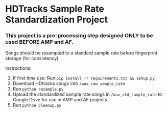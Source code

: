 # HDTracks Sample Rate Standardization Project

### This project is a pre-processing step designed ONLY to be used BEFORE AMP and AF. 
Songs should be resampled to a standard sample rate before fingerprint storage (for consistency).

Instructions:
1. If first time use: Run `pip install -r requirements.txt && setup.py`
2. Download HDtracks songs into `/wav_raw_sample_rate`
3. Run `python resample.py`
4. Upload the standardized sample rate songs in `/wav_std_sample_rate` to Google Drive for use in AMP and AF projects
5. Run `python cleanup.py`
